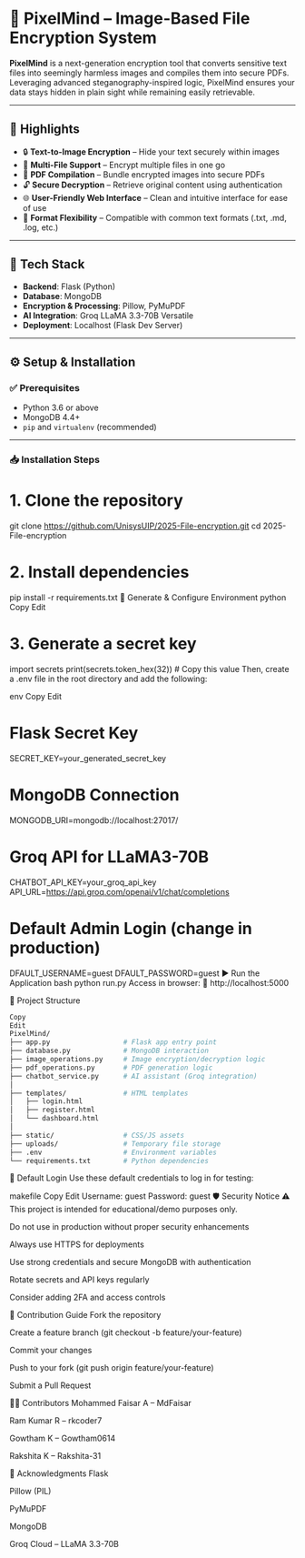 # 🔐 PixelMind – Image-Based File Encryption System

**PixelMind** is a next-generation encryption tool that converts sensitive text files into seemingly harmless images and compiles them into secure PDFs.  
Leveraging advanced steganography-inspired logic, PixelMind ensures your data stays hidden in plain sight while remaining easily retrievable.

---

## 📌 Highlights

- 🔒 **Text-to-Image Encryption** – Hide your text securely within images  
- 📁 **Multi-File Support** – Encrypt multiple files in one go  
- 📄 **PDF Compilation** – Bundle encrypted images into secure PDFs  
- 🔓 **Secure Decryption** – Retrieve original content using authentication  
- 🌐 **User-Friendly Web Interface** – Clean and intuitive interface for ease of use  
- 🧾 **Format Flexibility** – Compatible with common text formats (.txt, .md, .log, etc.)

---

## 🧰 Tech Stack

- **Backend**: Flask (Python)  
- **Database**: MongoDB  
- **Encryption & Processing**: Pillow, PyMuPDF  
- **AI Integration**: Groq LLaMA 3.3-70B Versatile  
- **Deployment**: Localhost (Flask Dev Server)

---

## ⚙️ Setup & Installation

### ✅ Prerequisites

- Python 3.6 or above  
- MongoDB 4.4+  
- `pip` and `virtualenv` (recommended)

---

### 📥 Installation Steps
# 1. Clone the repository
git clone https://github.com/UnisysUIP/2025-File-encryption.git
cd 2025-File-encryption

# 2. Install dependencies
pip install -r requirements.txt
🔑 Generate & Configure Environment
python
Copy
Edit
# 3. Generate a secret key
import secrets
print(secrets.token_hex(32))  # Copy this value
Then, create a .env file in the root directory and add the following:

env
Copy
Edit
# Flask Secret Key
SECRET_KEY=your_generated_secret_key

# MongoDB Connection
MONGODB_URI=mongodb://localhost:27017/

# Groq API for LLaMA3-70B
CHATBOT_API_KEY=your_groq_api_key
API_URL=https://api.groq.com/openai/v1/chat/completions

# Default Admin Login (change in production)
DFAULT_USERNAME=guest
DFAULT_PASSWORD=guest
▶️ Run the Application
bash
python run.py
Access in browser:
📍 http://localhost:5000

📁 Project Structure
````bash
Copy
Edit
PixelMind/
├── app.py                  # Flask app entry point
├── database.py             # MongoDB interaction
├── image_operations.py     # Image encryption/decryption logic
├── pdf_operations.py       # PDF generation logic
├── chatbot_service.py      # AI assistant (Groq integration)
│
├── templates/              # HTML templates
│   ├── login.html
│   ├── register.html
│   └── dashboard.html
│
├── static/                 # CSS/JS assets
├── uploads/                # Temporary file storage
├── .env                    # Environment variables
└── requirements.txt        # Python dependencies
````
🔐 Default Login
Use these default credentials to log in for testing:

makefile
Copy
Edit
Username: guest
Password: guest
🛡 Security Notice
⚠️ This project is intended for educational/demo purposes only.

Do not use in production without proper security enhancements

Always use HTTPS for deployments

Use strong credentials and secure MongoDB with authentication

Rotate secrets and API keys regularly

Consider adding 2FA and access controls

🔄 Contribution Guide
Fork the repository

Create a feature branch (git checkout -b feature/your-feature)

Commit your changes

Push to your fork (git push origin feature/your-feature)

Submit a Pull Request

👨‍💻 Contributors
Mohammed Faisar A – MdFaisar

Ram Kumar R – rkcoder7

Gowtham K – Gowtham0614

Rakshita K – Rakshita-31

🙌 Acknowledgments
Flask

Pillow (PIL)

PyMuPDF

MongoDB

Groq Cloud – LLaMA 3.3-70B
